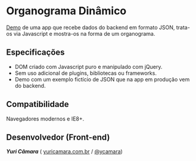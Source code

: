 Organograma Dinâmico
====================

[Demo][1] de uma app que recebe dados do backend em formato JSON, trata-os via Javascript e mostra-os na forma de um organograma.


Especificações
--------------

 - DOM criado com Javascript puro e manipulado com jQuery.
 - Sem uso adicional de plugins, bibliotecas ou frameworks.
 - Demo com um exemplo fictício de JSON que na app em produção vem do backend.

Compatibilidade
---------------

Navegadores modernos e IE8+.

Desenvolvedor (Front-end)
-------------

***Yuri Câmara*** ( [yuricamara.com.br][2] / [@ycamara][3])

  [1]: http://www.yuricamara.com.br/projetos/organograma/index.html "www.yuricamara.com.br/projetos/organograma/"
  [2]: http://www.yuricamara.com.br "yuricamara.com.br"
  [3]: https://twitter.com/ycamara "twitter.com/ycamara"